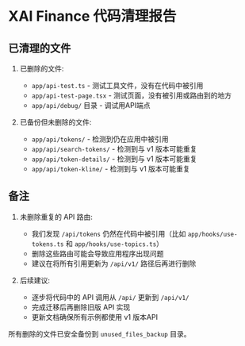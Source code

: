 # XAI Finance 代码清理报告

## 已清理的文件

1. 已删除的文件:
   - `app/api-test.ts` - 测试工具文件，没有在代码中被引用
   - `app/api-test-page.tsx` - 测试页面，没有被引用或路由到的地方
   - `app/api/debug/` 目录 - 调试用API端点

2. 已备份但未删除的文件:
   - `app/api/tokens/` - 检测到仍在应用中被引用
   - `app/api/search-tokens/` - 检测到与 v1 版本可能重复
   - `app/api/token-details/` - 检测到与 v1 版本可能重复
   - `app/api/token-kline/` - 检测到与 v1 版本可能重复

## 备注

1. 未删除重复的 API 路由:
   - 我们发现 `/api/tokens` 仍然在代码中被引用（比如 `app/hooks/use-tokens.ts` 和 `app/hooks/use-topics.ts`）
   - 删除这些路由可能会导致应用程序出现问题
   - 建议在将所有引用更新为 `/api/v1/` 路径后再进行删除

2. 后续建议:
   - 逐步将代码中的 API 调用从 `/api/` 更新到 `/api/v1/`
   - 完成迁移后再删除旧版 API 实现
   - 更新文档确保所有示例都使用 v1 版本API

所有删除的文件已安全备份到 `unused_files_backup` 目录。 